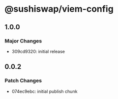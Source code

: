# @sushiswap/viem-config

## 1.0.0

### Major Changes

- 309cd9320: initial release

## 0.0.2

### Patch Changes

- 074ec9ebc: initial publish chunk
